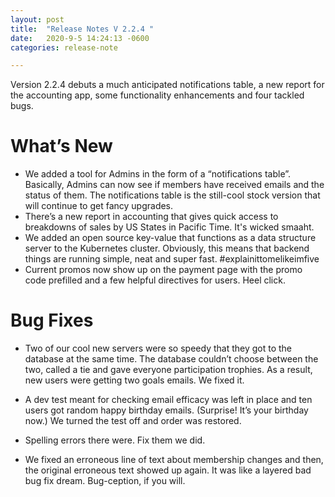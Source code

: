 ```yaml
---
layout: post
title:  "Release Notes V 2.2.4 "
date:   2020-9-5 14:24:13 -0600
categories: release-note

---
```

Version 2.2.4  debuts a much anticipated notifications table, a new report for the accounting app, some functionality enhancements and four tackled bugs.


# What’s New
- We added a tool for Admins in the form of a “notifications table”. Basically, Admins can now see if members have received emails and the status of them. The notifications table is the still-cool stock version that will continue to get fancy upgrades.  
- There’s a new report in accounting that gives quick access to breakdowns of sales by US States in Pacific Time. It's wicked smaaht.
- We added an open source key-value that functions as a data structure server to the Kubernetes cluster. Obviously, this means that backend things are running simple, neat and super fast. #explainittomelikeimfive 
- Current promos now show up on the payment page with the promo code prefilled and a few helpful directives for users. Heel click.



# Bug Fixes
- Two of our cool new servers were so speedy that they got to the database at the same time. The database couldn’t choose between the two, called a tie and gave everyone participation trophies. As a result, new users were getting two goals emails. We fixed it. 

- A dev test meant for checking email efficacy was left in place and ten users got random happy birthday emails. (Surprise! It’s your birthday now.) We turned the test off and order was restored.

- Spelling errors there were. Fix them we did. 

- We fixed an erroneous line of text about membership changes and then, the original erroneous text showed up again. It was like a layered bad bug fix dream. Bug-ception, if you will. 


 